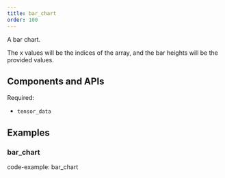 ```yaml
---
title: bar_chart
order: 100
---
```


A bar chart.

The x values will be the indices of the array, and the bar heights will be the provided values.

## Components and APIs

Required:
* `tensor_data`

## Examples

### bar_chart

code-example: bar_chart

